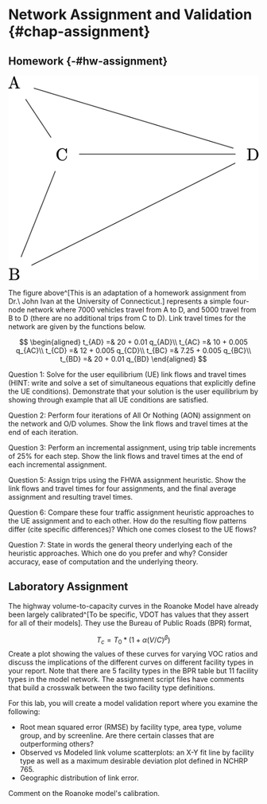 

# Network Assignment and Validation {#chap-assignment}


## Homework {-#hw-assignment}


![Network](images/05_network.png)

The figure above^[This is an adaptation of a homework assignment from
Dr.\ John Ivan at the University of Connecticut.] represents a simple four-node
network where 7000 vehicles travel from A to D, and 5000 travel from B to D
(there are no additional trips from C to D). Link travel times for the network
are given by the functions below.

$$
\begin{aligned}
t_{AD} =& 20 + 0.01 q_{AD}\\
t_{AC} =& 10 + 0.005 q_{AC}\\
t_{CD} =& 12 + 0.005 q_{CD}\\
t_{BC} =& 7.25 + 0.005 q_{BC}\\
t_{BD} =& 20 + 0.01 q_{BD}
\end{aligned}
$$

Question 1: Solve for the user equilibrium (UE) link flows and travel times (HINT:
write and solve a set of simultaneous equations that explicitly define the UE
conditions).  Demonstrate that your solution is the user equilibrium by showing
through example that all UE conditions are satisfied.

Question 2: Perform four iterations of All Or Nothing (AON) assignment on the network
and O/D volumes.  Show the link flows and travel times at the end of each
iteration.

Question 3: Perform an incremental assignment, using trip table increments of 25\% for
each step.  Show the link flows and travel times at the end of each incremental
assignment.

Question 5: Assign trips using the FHWA assignment heuristic.  Show the link flows and
travel times for four assignments, and the final average assignment and
resulting travel times. 

Question 6: Compare these four traffic assignment heuristic approaches to the UE
assignment and to each other.  How do the resulting flow patterns differ (cite
specific differences)?  Which one comes closest to the UE flows? 

Question 7: State in words the general theory underlying each of the heuristic
approaches.  Which one do you prefer and why?  Consider accuracy, ease of
computation and the underlying theory.

## Laboratory Assignment

The highway volume-to-capacity curves in the Roanoke Model have already been
largely calibrated^[To be specific, VDOT has values that they assert for all of
their models]. They use the Bureau of Public Roads (BPR) format,

$$T_c = T_0 * (1 + \alpha (V / C)^\beta)$$
Create a plot showing the values of these curves for varying VOC ratios and 
discuss the implications of the different curves on different facility types in
your report. Note that there are 5 facility types in the BPR table but 11
facility types in the model network. The assignment script files have comments
that build a crosswalk between the two facility type definitions.

For this lab, you will create a model validation report where you 
examine the following:

  - Root mean squared error (RMSE) by facility type, area type, volume group,
  and by screenline. Are there certain classes that are outperforming others? 
  - Observed vs Modeled link volume scatterplots: an X-Y fit
  line by facility type as well as a maximum desirable deviation plot defined in
  NCHRP 765.
  - Geographic distribution of link error. 
  
Comment on the Roanoke model's calibration.
